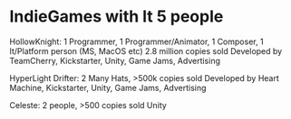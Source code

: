 # IndieGames with lt 5 people
HollowKnight: 
  1 Programmer, 1 Programmer/Animator, 1 Composer, 1 It/Platform person (MS, MacOS etc) 2.8 million copies sold
  Developed by TeamCherry, Kickstarter, Unity, Game Jams, Advertising
  
HyperLight Drifter: 
   2 Many Hats, >500k copies sold
   Developed by Heart Machine, Kickstarter, Unity, Game Jams, Advertising
   
Celeste:
  2 people, >500 copies sold
  Unity

